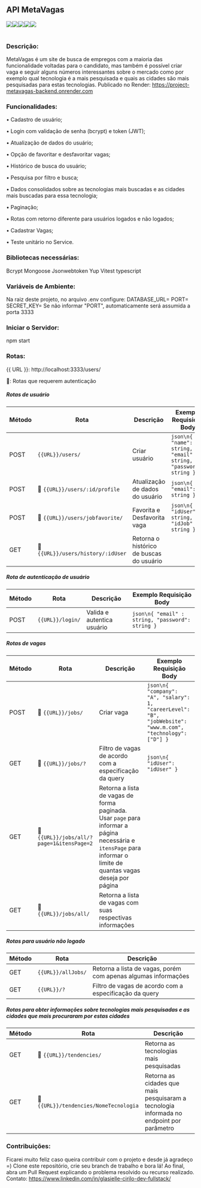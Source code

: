 ## API MetaVagas
<div style="display: flex;"> <br>
<img align="center", src="https://img.shields.io/badge/JavaScript-F7DF1E?style=for-the-badge&logo=javascript&logoColor=black">
<img align="center", src="https://img.shields.io/badge/Node.js-43853D?style=for-the-badge&logo=node.js&logoColor=white">
<img align="center", src="https://img.shields.io/badge/TypeScript-007ACC?style=for-the-badge&logo=typescript&logoColor=white">  
<img align="center", src="https://img.shields.io/badge/MongoDB-4EA94B?style=for-the-badge&logo=mongodb&logoColor=white">
<img align="center", src="https://img.shields.io/badge/json%20web%20tokens-323330?style=for-the-badge&logo=json-web-tokens&logoColor=pink">
<br>
<br>
</div>

### Descrição:
MetaVagas é um site de busca de empregos com a maioria das funcionalidade voltadas para o candidato, mas também é possível criar vaga e seguir alguns números interessantes sobre o mercado como por exemplo qual tecnologia é a mais pesquisada e quais as cidades são mais pesquisadas para estas tecnologias.
Publicado no Render: https://project-metavagas-backend.onrender.com

### Funcionalidades:
•	Cadastro de usuário;

•	Login com validação de senha (bcrypt) e token (JWT);

•	Atualização de dados do usuário;

•	Opção de favoritar e desfavoritar vagas;

•	Histórico de busca do usuário;

•	Pesquisa por filtro e busca;

•	Dados consolidados sobre as tecnologias mais buscadas e as cidades mais buscadas para essa tecnologia;

•	Paginação;

•	Rotas com retorno diferente para usuários logados e não logados;

•	Cadastrar Vagas;

•	Teste unitário no Service.

### Bibliotecas necessárias:
Bcrypt
Mongoose
Jsonwebtoken
Yup
Vitest
typescript

### Variáveis de Ambiente:
Na raiz deste projeto, no arquivo .env configure: DATABASE_URL= PORT= SECRET_KEY=
Se não informar "PORT", automaticamente será assumida a porta 3333

### Iniciar o Servidor:
npm start

### Rotas:
{{ URL }}: http://localhost:3333/users/

🔐: Rotas que requerem autenticação
##### Rotas de usuário
| Método | Rota                        | Descrição                            | Exemplo Requisição Body                    |
|--------|-----------------------------|-------------------------------------|------------------------------------------|
| POST   | `{{URL}}/users/`            | Criar usuário                        | `json\n{ "name": string, "email" : string, "password": string }` |
| POST   | 🔐 `{{URL}}/users/:id/profile`  | Atualização de dados do usuário     | `json\n{ "email": string }`                |
| POST   | 🔐 `{{URL}}/users/jobfavorite/` | Favorita e Desfavorita vaga         | `json\n{ "idUser": string, "idJob" : string }` |
| GET    | 🔐 `{{URL}}/users/history/:idUser` | Retorna o histórico de buscas do usuário |  |

##### Rota de autenticação de usuário
| Método | Rota             | Descrição                     | Exemplo Requisição Body               |
|--------|------------------|------------------------------|--------------------------------------|
| POST   | `{{URL}}/login/` | Valida e autentica usuário    | `json\n{ "email" : string, "password": string }` |

##### Rotas de vagas
| Método | Rota                               | Descrição                                                  | Exemplo Requisição Body                                                             |
|--------|------------------------------------|-----------------------------------------------------------|-------------------------------------------------------------------------------------|
| POST   | 🔐 `{{URL}}/jobs/`                    | Criar vaga                                                 | `json\n{ "company": "A", "salary": 1, "careerLevel": "B", "jobWebsite": "www.m.com", "technology": ["D"] }` |
| GET    | 🔐 `{{URL}}/jobs/?`                   | Filtro de vagas de acordo com a especificação da query    | `json\n{ "idUser": "idUser" }`                                                     |
| GET    | 🔐 `{{URL}}/jobs/all/?page=1&itensPage=2` | Retorna a lista de vagas de forma paginada. Usar `page` para informar a página necessária e `itensPage` para informar o limite de quantas vagas deseja por página | |
| GET    | 🔐 `{{URL}}/jobs/all/`                | Retorna a lista de vagas com suas respectivas informações |                                                                                     |

##### Rotas para usuário não logado
| Método | Rota                        | Descrição                                                  |
|--------|-----------------------------|-----------------------------------------------------------|
| GET    | `{{URL}}/allJobs/`          | Retorna a lista de vagas, porém com apenas algumas informações |
| GET    | `{{URL}}/?`                 | Filtro de vagas de acordo com a especificação da query    |

##### Rotas para obter informações sobre tecnologias mais pesquisadas e as cidades que mais procuraram por estas cidades
| Método | Rota                            | Descrição                                                      |
|--------|---------------------------------|---------------------------------------------------------------|
| GET    | 🔐 `{{URL}}/tendencies/`           | Retorna as tecnologias mais pesquisadas                        |
| GET    | 🔐 `{{URL}}/tendencies/NomeTecnologia` | Retorna as cidades que mais pesquisaram a tecnologia informada no endpoint por parâmetro |

### Contribuições:
Ficarei muito feliz caso queira contribuir com o projeto e desde já agradeço =) Clone este repositório, crie seu branch de trabalho e bora lá!
Ao final, abra um Pull Request explicando o problema resolvido ou recurso realizado.
Contato: https://www.linkedin.com/in/glasielle-cirilo-dev-fullstack/
